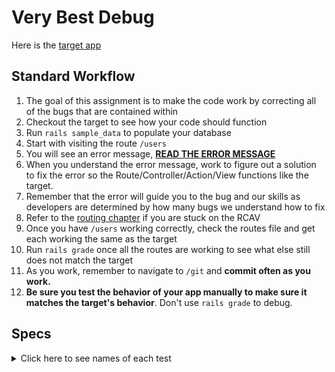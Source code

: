 # Very Best Debug

Here is the [target app](http://very-best-debug.matchthetarget.com/)

## Standard Workflow

  1. The goal of this assignment is to make the code work by correcting all of the bugs that are contained within
  1. Checkout the target to see how your code should function
  1. Run `rails sample_data` to populate your database
  1. Start with visiting the route `/users`
  1. You will see an error message, [**READ THE ERROR MESSAGE**](https://chapters.firstdraft.com/chapters/754#read-the-error-message-rtem)
  1. When you understand the error message, work to figure out a solution to fix the error so the Route/Controller/Action/View functions like the target.
  1. Remember that the error will guide you to the bug and our skills as developers are determined by how many bugs we understand how to fix
  1. Refer to the [routing chapter](https://chapters.firstdraft.com/chapters/772) if you are stuck on the RCAV
  1. Once you have `/users` working correctly, check the routes file and get each working the same as the target
  1. Run `rails grade` once all the routes are working to see what else still does not match the target
 1. As you work, remember to navigate to `/git` and **commit often as you work.**
 1. **Be sure you test the behavior of your app manually to make sure it matches the target's behavior**. Don't use `rails grade` to debug.

## Specs
<details>
  <summary>Click here to see names of each test</summary>

<li>/users has a functional Route Controller Action View </li>

<li>Home page is the same page as the /users page </li>

<li>/users displays each User record in a tr html element </li>

<li>/users displays a link to each User's details page </li>

<li>/users has one form to add a new User </li>

<li>/users has a label with the text 'Username' </li>

<li>/users has a button with the text 'Add user' </li>

<li>/users displays the usernames of all users </li>

<li>/users Add user form creates a user record when the form is submitted </li>

<li>/users Add user form saves the username when submitted </li>

<li>/users Add user form redirects to /users/[USERNAME] page when submitted </li>

<li>/users/[username] has a functional Route Controller Action View </li>

<li>/users/[username] displays the username of the user </li>

<li>/users/[username] has a label for 'Username', with text: 'Username' </li>

<li>/users/[username] has a button with text, 'Update user' </li>

<li>/users/[username] has username prepopulated in an input element </li>

<li>/users/[USERNAME] Update user form updates username when submitted </li>

<li>/users/[USERNAME] Update user form redirects to /users/[USERNAME] page </li>

<li>/venues has a functional Route Controller Action View </li>

<li>/venues has a form </li>

<li>/venues has a label for 'Address' with text: 'Address' </li>

<li>/venues has a label for 'Name' with text: 'Name' </li>

<li>/venues has a label for 'Neighborhood' with text: 'Neighborhood' </li>

<li>/venues has 3 input elements (one for address, name, & neighborhood) </li>

<li>/venues has a button with text 'Add venue' </li>

<li>/venues creates a venue when 'Add venue' form is submitted </li>

<li>/venues saves the name when 'Add venue' form is submitted </li>

<li>/venues saves the address when 'Add venue' form is submitted </li>

<li>/venues 'Add venue' form redirects to /venues/[venue ID] when submitted </li>

<li>/venues/[ID] displays the name of the venue </li>

<li>/venues/[ID] displays the comments that have been made on the venue </li>

<li>/venues/[ID] displays the usernames of the commenters of the venue </li>

<li>/delete_venue/[venue ID] removes a record from the venue table </li>

<li>/delete_venue/[venue ID] redirects to /venues </li>

<li>/venues/[ID] has at least one form </li>

<li>/venues/[ID] has all required forms (Edit venue and New Comment) </li>

<li>/venues/[ID] has a label with text 'Address' </li>

<li>/venues/[ID] has a label with text 'Name' </li>

<li>/venues/[ID] has one textarea for comment </li>

<li>/venues/[ID] has a button with text 'Update venue' </li>

<li>/venues/[ID] 'Update venue' form has address prepopulated in an input element </li>

<li>/venues/[ID] 'Update venue' form has neighborhood prepopulated in an input element </li>

<li>/venues/[ID] 'Update venue' form has name prepopulated in an input element </li>

<li>/venues/[ID] 'Update venue' form updates name when submitted </li>

<li>/venues/[ID] 'Update venue' form updates the venue's address column when submitted </li>

<li>/venues/[ID] 'Update venue' form redirects to the venue's details page when updating venue </li>

<li>/venues/[ID] — Add comment form has a label with text 'Author ID' </li>

<li>/venues/[ID] — Add comment form has a label with text 'Comment' </li>

<li>/venues/[ID] — Add comment form has a textarea for the comment </li>

<li>/venues/[ID] — Add comment form has a button with text 'Add comment' </li>

<li>/venues/[ID] — Add comment form creates a new comment record when submitted </li>

<li>/venues/[ID] — Add comment form redirects to /venues/[ID] when creating new comment </li>

</details>
